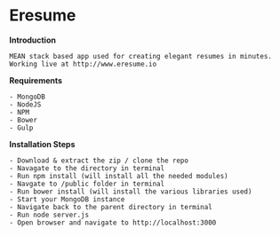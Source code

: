 Eresume
==============

  **Introduction**
  
    MEAN stack based app used for creating elegant resumes in minutes. 
    Working live at http://www.eresume.io
  
  
  **Requirements**
  
    - MongoDB
    - NodeJS
    - NPM
    - Bower
    - Gulp

  **Installation Steps**

    - Download & extract the zip / clone the repo
    - Navagate to the directory in terminal
    - Run npm install (will install all the needed modules)
    - Navgate to /public folder in terminal
    - Run bower install (will install the various libraries used)
    - Start your MongoDB instance
    - Navigate back to the parent directory in terminal
    - Run node server.js
    - Open browser and navigate to http://localhost:3000
    
    
  
